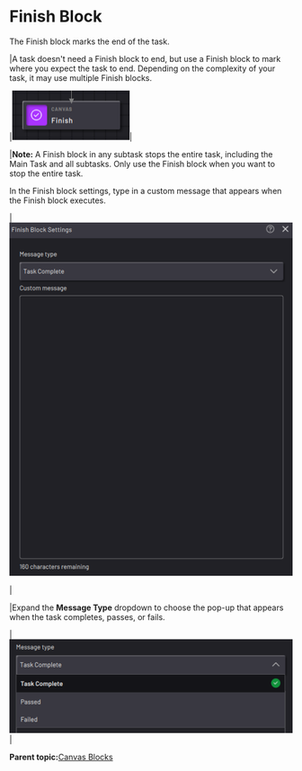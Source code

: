 # Finish Block

The Finish block marks the end of the task.

|A task doesn't need a Finish block to end, but use a Finish block to mark where you expect the task to end. Depending on the complexity of your task, it may use multiple Finish blocks.

|![](../Images/TaskCanvasBlockGlossary/Canvas-Finish-Block.png)|

|**Note:** A Finish block in any subtask stops the entire task, including the Main Task and all subtasks. Only use the Finish block when you want to stop the entire task.

In the Finish block settings, type in a custom message that appears when the Finish block executes.

|![](../Images/TaskCanvasBlockGlossary/Canvas-Finish-Settings.png)

|

|Expand the **Message Type** dropdown to choose the pop-up that appears when the task completes, passes, or fails.

|![](../Images/TaskCanvasBlockGlossary/Canvas-Finish-MessageTypesDropdown.png)|

**Parent topic:**[Canvas Blocks](../TaskCanvasBlockGlossary/Canvas-Overview.md)


